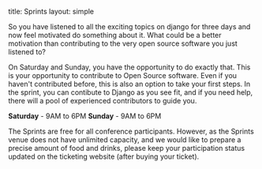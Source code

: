 title: Sprints
layout: simple


So you have listened to all the exciting topics on django for three days and now feel motivated do something about it. What could be a better motivation than contributing to the very open source software you just listened to?
 
On Saturday and Sunday, you have the opportunity to do exactly that. This is your opportunity to contribute to Open Source software. Even if you haven't contributed before, this is also an option to take your first steps. In the sprint, you can contibute to Django as you see fit, and if you need help, there will a pool of experienced contributors to guide you.
 
**Saturday** - 9AM to 6PM
**Sunday** - 9AM to 6PM
 
The Sprints are free for all conference participants. However, as the Sprints venue does not have unlimited capacity, and we would like to prepare a precise amount of food and drinks, please keep your participation status updated on the ticketing website (after buying your ticket).
